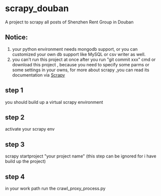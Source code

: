 # scrapy_douban
 A project to scrapy all posts of  Shenzhen Rent Group  in Douban


## Notice:
1. your python environment needs mongodb support, or you can customized your own db support like MySQL or csv writer as well.
2. you can't run this project at once  after you run "git commit xxx" cmd or download this project  ,  because you need to specify some parms or some settings in your owns,  for more about scrapy ,you can read its documentation via [Scrapy](https://docs.scrapy.org/en/latest/)
## step 1
you should build up a virtual scrapy environment

## step 2 
activate your scrapy env

## step 3
scrapy startproject "your project name" (this step can be ignored for i have build up the project)

## step 4
in your work path run the crawl_proxy_process.py


